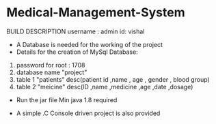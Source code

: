 # Medical-Management-System

BUILD DESCRIPTION
 username : admin id: vishal

* A Database is needed for the working of the project 
* Details for the creation of MySql Database:
 1) password for root : 1708
 2) database name "project"
 3) table 1 "patients" desc(patient id ,name , age , gender , blood group)
 4) table 2 "meicine"  desc(ID ,name ,medicine ,age ,date ,dosage)

* Run the jar file Min java 1.8 required

* A simple .C Console driven project is also provided 
